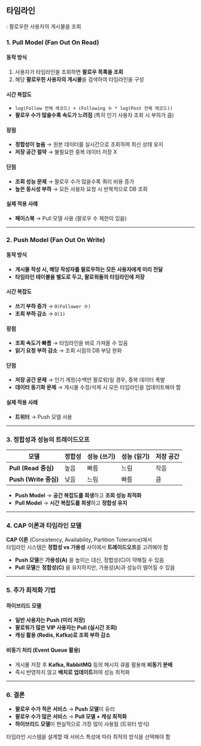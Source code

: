 ## 타임라인
: 팔로우한 사용자의 게시물을 조회

### 1. Pull Model (Fan Out On Read)
#### 동작 방식
1. 사용자가 타임라인을 조회하면 **팔로우 목록을 조회**
2. 해당 **팔로우한 사용자의 게시물**을 검색하여 타임라인을 구성

#### 시간 복잡도
- `log(Follow 전체 레코드) + (Following 수 * log(Post 전체 레코드))`
- **팔로우 수가 많을수록 속도가 느려짐** (특히 인기 사용자 조회 시 부하가 큼)

#### 장점
- **정합성이 높음** → 원본 데이터를 실시간으로 조회하여 최신 상태 유지
- **저장 공간 절약** → 불필요한 중복 데이터 저장 X

#### 단점
- **조회 성능 문제** → 팔로우 수가 많을수록 쿼리 비용 증가
- **높은 동시성 부하** → 모든 사용자 요청 시 반복적으로 DB 조회

#### 실제 적용 사례
- **페이스북** → Pull 모델 사용 (팔로우 수 제한이 있음)

---

### 2. Push Model (Fan Out On Write)
#### 동작 방식
- **게시물 작성 시, 해당 작성자를 팔로우하는 모든 사용자에게 미리 전달**
- **타임라인 테이블을 별도로 두고, 팔로워들의 타임라인에 저장**

#### 시간 복잡도
- **쓰기 부하 증가** → `O(Follower 수)`
- **조회 부하 감소** → `O(1)`

#### 장점
- **조회 속도가 빠름** → 타임라인을 바로 가져올 수 있음
- **읽기 요청 부하 감소** → 조회 시점의 DB 부담 완화

#### 단점
- **저장 공간 문제** → 인기 계정(수백만 팔로워)일 경우, 중복 데이터 폭발
- **데이터 동기화 문제** → 게시물 수정/삭제 시 모든 타임라인을 업데이트해야 함

#### 실제 적용 사례
- **트위터** → Push 모델 사용

---

### 3. 정합성과 성능의 트레이드오프
| 모델 | 정합성 | 성능 (쓰기) | 성능 (읽기) | 저장 공간 |
|------|-------|------------|------------|----------|
| **Pull (Read 중심)** | 높음 | 빠름 | 느림 | 작음 |
| **Push (Write 중심)** | 낮음 | 느림 | 빠름 | 큼 |

- **Push Model** → **공간 복잡도를 희생**하고 **조회 성능 최적화**
- **Pull Model** → **시간 복잡도를 희생**하고 **정합성 유지**

---

### 4. CAP 이론과 타임라인 모델
**CAP 이론** (Consistency, Availability, Partition Tolerance)에서  
타임라인 시스템은 **정합성 vs 가용성** 사이에서 **트레이드오프**를 고려해야 함

- **Push 모델**은 **가용성(A)** 을 높이는 대신, 정합성(C)이 약해질 수 있음
- **Pull 모델**은 **정합성(C)** 을 유지하지만, 가용성(A)과 성능이 떨어질 수 있음

---

### 5. 추가 최적화 기법
#### 하이브리드 모델
- **일반 사용자는 Push (미리 저장)**
- **팔로워가 많은 VIP 사용자는 Pull (실시간 조회)**
- **캐싱 활용 (Redis, Kafka)로 조회 부하 감소**

#### 비동기 처리 (Event Queue 활용)
- 게시물 저장 후 **Kafka, RabbitMQ** 등의 메시지 큐를 활용해 **비동기 분배**
- 즉시 반영하지 않고 **배치로 업데이트**하여 성능 최적화

---

### 6. 결론
- **팔로우 수가 적은 서비스** → **Push 모델**이 유리
- **팔로우 수가 많은 서비스** → **Pull 모델 + 캐싱 최적화**
- **하이브리드 모델**이 현실적으로 가장 많이 사용됨 (트위터 방식)

타임라인 시스템을 설계할 때 서비스 특성에 따라 최적의 방식을 선택해야 함
